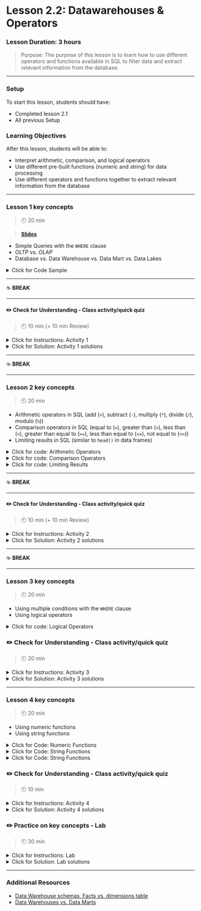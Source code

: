 # Lesson 2.2: Datawarehouses & Operators

### Lesson Duration: 3 hours

> Purpose: The purpose of this lesson is to learn how to use different operators and functions available in SQL to filter data and extract relevant information from the database.

---

### Setup

To start this lesson, students should have:

- Completed lesson 2.1
- All previous Setup

### Learning Objectives

After this lesson, students will be able to:

- Interpret arithmetic, comparison, and logical operators
- Use different pre-built functions (numeric and string) for data processing
- Use different operators and functions together to extract relevant information from the database

---

### Lesson 1 key concepts

> :clock10: 20 min

> [**Slides**](https://docs.google.com/presentation/d/1EqeLKQDowPYbtfyG9PnlLtcqKi_1TbukUZDimAKm7qo/edit?usp=sharing)

- Simple Queries with the `WHERE` clause
- _OLTP_ vs. _OLAP_
- Database vs. Data Warehouse vs. Data Mart vs. Data Lakes

<details>
  <summary> Click for Code Sample </summary>

:exclamation: Note for instructor: Keep working on `bank` database.

```sql
select * from bank.order
where amount > 1000;

select * from bank.order
where k_symbol = 'SIPO';

select order_id, account_id, bank_to, amount from bank.order
where k_symbol = 'SIPO';

select order_id as 'OrderID', account_id as 'AccountID', bank_to as 'DestinationBank', amount  as 'Amount'
from bank.order
where k_symbol = 'SIPO';

-- limiting results in the above query
select order_id as 'OrderID', account_id as 'AccountID', bank_to as 'DestinationBank', amount  as 'Amount'
from bank.order
where k_symbol = 'SIPO'
limit 100;
```

</details>

---

:coffee: **BREAK**

---

#### :pencil2: Check for Understanding - Class activity/quick quiz

> :clock10: 10 min (+ 10 min Review)

<details>
  <summary> Click for Instructions: Activity 1 </summary>

- Link to [activity 1](https://github.com/ironhack-edu/data_2.02_activities/blob/master/2.02_activity_1.md).

</details>

<details>
  <summary>Click for Solution: Activity 1 solutions</summary>

- Link to [activity 1 solution](https://gist.github.com/ironhack-edu/ffc7447a6bb3b6124574ea8fce258819).

</details>

---

:coffee: **BREAK**

---

### Lesson 2 key concepts

> :clock10: 20 min

- Arithmetic operators in SQL (add (`+`), subtract (`-`), multiply (`*`), divide (`/`), modulo (`%`))
- Comparison operators in SQL (equal to (`=`), greater than (`>`), less than (`<`), greater than equal to (`>=`), less than equal to (`<=`), not equal to (`<>`))
- Limiting results in SQL (similar to `head()` in data frames)

<details>
  <summary>Click for code: Arithmetic Operators</summary>

```sql
select *, amount-payments as balance
from bank.loan;

select loan_id, account_id, date, duration, status, amount-payments as balance
from bank.loan;

select loan_id, account_id, date, duration, status, (amount-payments)/1000 as 'balance in Thousands'
from bank.loan;

-- this is the modulus operator that gives the remainder. This is a dummy example:
select duration%2
from bank.loan;

select 10%3;
```

</details>

<details>
  <summary>Click for code: Comparison Operators</summary>

> These comparison operators are used with the `WHERE` clause, for filtering data:

```sql
select * from bank.loan
where status = 'B';
-- In this case status B is for those clients where the contract has finished but the loan is not paid yet

select * from bank.loan
where status in ('B','b');

select * from bank.loan
where status in ('B','b') and amount > 100000;
```

</details>

<details>
  <summary>Click for code: Limiting Results</summary>

```sql
select * from bank.loan
limit 10;

-- to get the bottom rows of a table, there is no predefined function
-- but you can sort the results in descending order and then use the LIMIT function
select * from bank.account
order by account_id desc
limit 10;
-- In this case, we were able to do it because the data was arranged
-- in ascending order of the account_id
```

</details>

---

:coffee: **BREAK**

---

#### :pencil2: Check for Understanding - Class activity/quick quiz

> :clock10: 10 min (+ 10 min Review)

<details>
  <summary> Click for Instructions: Activity 2 </summary>

- Link to [activity 2](https://github.com/ironhack-edu/data_2.02_activities/blob/master/2.02_activity_2.md).

</details>

<details>
  <summary>Click for Solution: Activity 2 solutions </summary>

- Link to [activity 2 solution](https://gist.github.com/ironhack-edu/e94374e172e61096beda4bdde66736ab).

</details>

---

:coffee: **BREAK**

---

### Lesson 3 key concepts

> :clock10: 20 min

- Using multiple conditions with the `WHERE` clause
- Using logical operators

<details>
  <summary>Click for code: Logical Operators</summary>

```sql
-- two conditions applied on the table
select *
from bank.loan
where status = 'B' and amount > 100000;

-- we can have as many conditions as we need
select *
from bank.loan
where status = 'B' and amount > 100000 and duration <= 24;

--
select *
from bank.loan
where status = 'B' or status = 'D';
-- Status B and D are the clients that were bad for business for the bank

select *
from bank.loan
where (status = 'B' or status ='D') and amount > 200000;

-- logical NOT operator - it negates the boolean expression that we are evaluating
select *
from bank.order
where not k_symbol = 'SIPO';

select *
from bank.order
where not k_symbol = 'SIPO' and not amount < 1000;
```

</details>

### :pencil2: Check for Understanding - Class activity/quick quiz

> :clock10: 20 min

<details>
  <summary> Click for Instructions: Activity 3 </summary>

- Link to [activity 3](https://github.com/ironhack-edu/data_2.02_activities/blob/master/2.02_activity_3.md).

</details>

<details>
  <summary>Click for Solution: Activity 3 solutions </summary>

- Link to [activity 3 solution](https://gist.github.com/ironhack-edu/8d14c5a437df775ab1e39bbbb4c29e02).

</details>

---

### Lesson 4 key concepts

> :clock10: 20 min

- Using numeric functions
- Using string functions

<details>
  <summary> Click for Code: Numeric Functions </summary>

```sql
select order_id, round(amount/1000,2)
from bank.order;

-- checking the number of rows in the table, both methods give the same result
-- given that there are no nulls in the column in the second case:
select count(*) from bank.order;

select count(order_id) from bank.order;

select max(amount) from bank.order;
select min(amount) from bank.order;

select floor(avg(amount)) from bank.order;
select ceiling(avg(amount)) from bank.order;
```

> There are other numeric functions including `acos()`, `asin()`, `atan()`, `log()`, `log10()`, `power()`, and `sqrt()`.

</details>

<details>
  <summary> Click for Code: String Functions</summary>

```sql
select length('himanshu');
select *, length(k_symbol) as 'Symbol_length' from bank.order;
select *, concat(order_id, account_id) as 'concat' from bank.order;

-- formats the number to a form with commas,
-- 2 is the number of decimal places, converts numeric to string as well
select *, format(amount, 2) from bank.loan;

select *, lower(A2), upper(A3) from bank.district;
-- It is interesting to note that select lower(A2), upper(A3), * from bank.district; doesn't work

select A2, left(A2,5), A3, ltrim(A3) from bank.district;
-- Similar to ltrim() there is rtrim() and trim(). And similar to left() there is right()
```

- More string functions can be found [here](https://www.w3resource.com/slides/mysql-string-functions.php) or [here](https://www.w3schools.com/sql/sql_ref_sqlserver.asp).

</details>

<details>
  <summary> Click for Code: String Functions</summary>

```sql
-- Splitting strings using substring_index

select substring_index(issued, ' ', 1) from bank.card;
```

:exclamation: Note for instructor: The idea behind the last query is to select the date part from the column 'issued' in the `card` table. Even though it looks like data is in DateTime format, but it is actually a string. We will use this later to convert the extracted _date_ which will be in the _string_ format to the _date_ format.

</details>

### :pencil2: Check for Understanding - Class activity/quick quiz

> :clock10: 10 min

<details>
  <summary> Click for Instructions: Activity 4 </summary>

- Link to [activity 4](https://github.com/ironhack-edu/data_2.02_activities/blob/master/2.02_activity_4.md).

</details>

<details>
  <summary>Click for Solution: Activity 4 solutions </summary>

- Link to [activity 4 solution](https://gist.github.com/ironhack-edu/ec3d66e60f6cfe341a00602cbeae3838).

</details>

### :pencil2: Practice on key concepts - Lab

> :clock10: 30 min

<details>
  <summary> Click for Instructions: Lab </summary>

- Link to the lab: [https://github.com/ironhack-labs/lab-sql-2](https://github.com/ironhack-labs/lab-sql-2)

</details>

<details>
  <summary>Click for Solution: Lab solutions</summary>

- Link to the [lab solution](https://gist.github.com/ironhack-edu/9598cbe31d75dea13b50c30bb83af6e4).

</details>

---

### Additional Resources

- [Data Warehouse schemas, Facts vs. dimensions table](http://gkmc.utah.edu/ebis_class/2003s/Oracle/DMB26/A73318/schemas.htm)
- [Data Warehouses vs. Data Marts](https://www.talend.com/resources/what-is-data-mart/)

